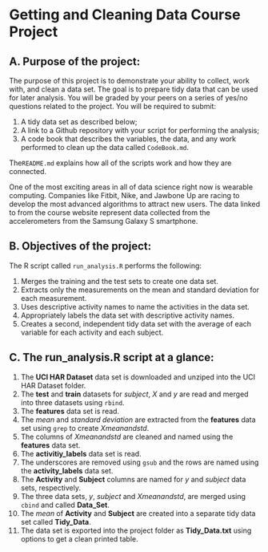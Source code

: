 Getting and Cleaning Data Course Project
========================================================

A. Purpose of the project:
-----------------------------

The purpose of this project is to demonstrate your ability to collect, work with, and clean a data set. The goal is to prepare tidy data that can be used for later analysis. You will be graded by your peers on a series of yes/no questions related to the project. You will be required to submit: 

1. A tidy data set as described below;
2. A link to a Github repository with your script for performing the analysis;
3. A code book that describes the variables, the data, and any work performed to clean up the data called ``CodeBook.md``. 

The``README.md`` explains how all of the scripts work and how they are connected.

One of the most exciting areas in all of data science right now is wearable computing. Companies like Fitbit, Nike, and Jawbone Up are racing to develop the most advanced algorithms to attract new users. The data linked to from the course website represent data collected from the accelerometers from the Samsung Galaxy S smartphone.

B. Objectives of the project:
-----------------------------
The R script called `run_analysis.R` performs the following:

1. Merges the training and the test sets to create one data set.
2. Extracts only the measurements on the mean and standard deviation for each measurement. 
3. Uses descriptive activity names to name the activities in the data set.
4. Appropriately labels the data set with descriptive activity names. 
5. Creates a second, independent tidy data set with the average of each variable for each activity and each subject. 

C. The run_analysis.R script at a glance:
----------------------------------------

1. The **UCI HAR Dataset** data set is downloaded and unziped into the UCI HAR Dataset folder. 
2. The **test** and **train** datasets for *subject*, *X* and *y* are read and merged into three datasets using `rbind`.
3. The **features** data set is read.
4. The *mean* and *standard deviation* are extracted from the **features** data set using `grep` to create *Xmeanandstd*.
5. The columns of *Xmeanandstd* are cleaned and named using the **features** data set.
6. The **activitiy_labels** data set is read.
7. The underscores are removed using `gsub` and the rows are named using the **activity_labels** data set.
8. The **Activity** and **Subject** columns are named for *y* and *subject* data sets, respectively.
9. The three data sets, *y*, *subject* and *Xmeanandstd*, are merged using `cbind` and called **Data_Set**.
10. The *mean* of **Activity** and **Subject** are created into a separate tidy data set called **Tidy_Data**.
11. The data set is exported into the project folder as **Tidy_Data.txt** using options to get a clean printed table.
